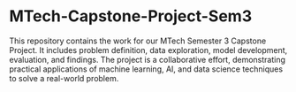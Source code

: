 # MTech-Capstone-Project-Sem3
This repository contains the work for our MTech Semester 3 Capstone Project. It includes problem definition, data exploration, model development, evaluation, and findings. The project is a collaborative effort, demonstrating practical applications of machine learning, AI, and data science techniques to solve a real-world problem.
